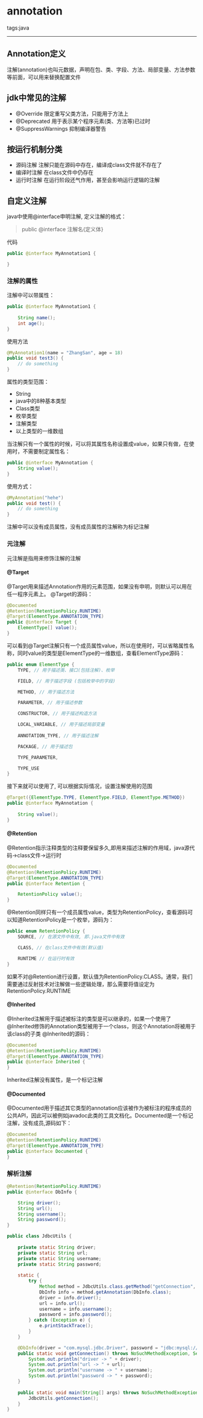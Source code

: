 ﻿# annotation

tags:java

---

## Annotation定义 
注解(annotation)也叫元数据，声明在包、类、字段、方法、局部变量、方法参数等前面，可以用来替换配置文件

## jdk中常见的注解
* @Override 限定重写父类方法，只能用于方法上
* @Deprecated 用于表示某个程序元素(类、方法等)已过时
* @SuppressWarnings 抑制编译器警告

## 按运行机制分类
* 源码注解 注解只能在源码中存在，编译成class文件就不存在了
* 编译时注解 在class文件中仍存在
* 运行时注解 在运行阶段还气作用，甚至会影响运行逻辑的注解

## 自定义注解
java中使用@interface申明注解, 定义注解的格式：
> public @interface 注解名{定义体}

代码
```java
public @interface MyAnnotation1 {

}
```

### 注解的属性
注解中可以带属性：
```java
public @interface MyAnnotation1 {
	
	String name();
	int age();
}
```

使用方法
```java
@MyAnnotation1(name = "ZhangSan", age = 18)
public void test3() {
    // do something
}
```

属性的类型范围：
* String
* java中的8种基本类型
* Class类型
* 枚举类型
* 注解类型
* 以上类型的一维数组

当注解只有一个属性的时候，可以将其属性名称设置成value，如果只有做，在使用时，不需要制定属性名：
```java
public @interface MyAnnotation {
	String value();
}
```

使用方式：
```java
@MyAnnotation("hehe")
public void test() {
    // do something
}
```

注解中可以没有成员属性，没有成员属性的注解称为标记注解

### 元注解
元注解是指用来修饰注解的注解
#### @Target
@Target用来描述Annotation作用的元素范围，如果没有申明，则默认可以用在任一程序元素上。
@Target的源码：
```java
@Documented
@Retention(RetentionPolicy.RUNTIME)
@Target(ElementType.ANNOTATION_TYPE)
public @interface Target {
    ElementType[] value();
}
```
可以看到@Target注解只有一个成员属性value，所以在使用时，可以省略属性名称，同时value的类型是ElementType的一维数组，查看ElementType源码：
```java
public enum ElementType {
    TYPE, // 用于描述类、接口(包括注解)、枚举

    FIELD, // 用于描述字段 (包括枚举中的字段)

    METHOD, // 用于描述方法

    PARAMETER, // 用于描述参数

    CONSTRUCTOR, // 用于描述构造方法

    LOCAL_VARIABLE, // 用于描述局部变量
    
    ANNOTATION_TYPE, // 用于描述注解

    PACKAGE, // 用于描述包

    TYPE_PARAMETER, 

    TYPE_USE
}
```

接下来就可以使用了, 可以根据实际情况，设置注解使用的范围
```java
@Target({ElementType.TYPE, ElementType.FIELD, ElementType.METHOD})
public @interface MyAnnotation {
	
	String value();
}
```

#### @Retention
@Retention指示注释类型的注释要保留多久,即用来描述注解的作用域，java源代码->class文件->运行时

```java
@Documented
@Retention(RetentionPolicy.RUNTIME)
@Target(ElementType.ANNOTATION_TYPE)
public @interface Retention {

    RetentionPolicy value();
}
```

@Retention同样只有一个成员属性value，类型为RetentionPolicy，查看源码可以知道RetentionPolicy是一个枚举，源码为：
```java
public enum RetentionPolicy {
    SOURCE, // 在源文件中有效, 即.java文件中有效

    CLASS, // 在class文件中有效(默认值)

    RUNTIME // 在运行时有效
}
```

如果不对@Retention进行设置，默认值为RetentionPolicy.CLASS。通常，我们需要通过反射技术对注解做一些逻辑处理，那么需要将值设定为RetentionPolicy.RUNTIME

#### @Inherited
@Inherited注解用于描述被标注的类型是可以继承的，如果一个使用了@Inherited修饰的Annotation类型被用于一个class，则这个Annotation将被用于该class的子类
@Inherited的源码：
```java
@Documented
@Retention(RetentionPolicy.RUNTIME)
@Target(ElementType.ANNOTATION_TYPE)
public @interface Inherited {
}
```
Inherited注解没有属性，是一个标记注解

#### @Documented
@Documented用于描述其它类型的annotation应该被作为被标注的程序成员的公共API，因此可以被例如javadoc此类的工具文档化。Documented是一个标记注解，没有成员,源码如下：
```java
@Documented
@Retention(RetentionPolicy.RUNTIME)
@Target(ElementType.ANNOTATION_TYPE)
public @interface Documented {
}
```

### 解析注解

```java
@Retention(RetentionPolicy.RUNTIME)
public @interface DbInfo {

	String driver();
	String url();
	String username();
	String password();
}
```

```java
public class JdbcUtils {
	
	private static String driver;
	private static String url;
	private static String username;
	private static String password;
	
	static {
		try {
			Method method = JdbcUtils.class.getMethod("getConnection", null);
			DbInfo info = method.getAnnotation(DbInfo.class);
			driver = info.driver();
			url = info.url();
			username = info.username();
			password = info.password();
		} catch (Exception e) {
			e.printStackTrace();
		}
	}

	@DbInfo(driver = "com.mysql.jdbc.Driver", password = "jdbc:mysql://localhost:3306/webTest", url = "root", username = "6098")
	public static void getConnection() throws NoSuchMethodException, SecurityException {
		System.out.println("driver -> " + driver);
		System.out.println("url -> " + url);
		System.out.println("username -> " + username);
		System.out.println("password -> " + password);
	}
	
	public static void main(String[] args) throws NoSuchMethodException, SecurityException {
		JdbcUtils.getConnection();
	}
}
```
